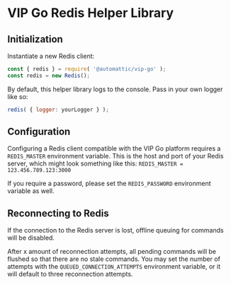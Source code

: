 # VIP Go Redis Helper Library

## Initialization

Instantiate a new Redis client:

``` js
const { redis } = require( '@automattic/vip-go' );
const redis = new Redis();
```
By default, this helper library logs to the console. Pass in your own logger like so:

```js
redis( { logger: yourLogger } );
```

## Configuration
Configuring a Redis client compatible with the VIP Go platform requires a `REDIS_MASTER` environment variable. This is the host and port of your Redis server, which might look something like this:
`REDIS_MASTER = 123.456.789.123:3000`

If you require a password, please set the `REDIS_PASSWORD` environment variable as well.

## Reconnecting to Redis
If the connection to the Redis server is lost, offline queuing for commands will be disabled.

After x amount of reconnection attempts, all pending commands will be flushed so that there are no stale commands.
You may set the number of attempts with the `QUEUED_CONNECTION_ATTEMPTS` environment variable, or it will default to three reconnection attempts.
